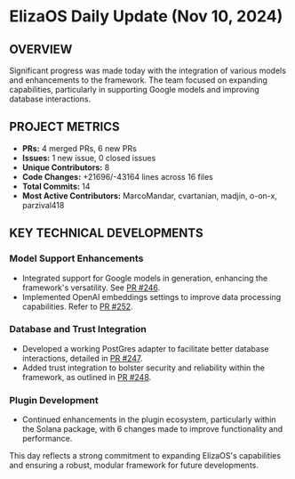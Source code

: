 # ElizaOS Daily Update (Nov 10, 2024)

## OVERVIEW 
Significant progress was made today with the integration of various models and enhancements to the framework. The team focused on expanding capabilities, particularly in supporting Google models and improving database interactions.

## PROJECT METRICS
- **PRs:** 4 merged PRs, 6 new PRs
- **Issues:** 1 new issue, 0 closed issues
- **Unique Contributors:** 8
- **Code Changes:** +21696/-43164 lines across 16 files
- **Total Commits:** 14
- **Most Active Contributors:** MarcoMandar, cvartanian, madjin, o-on-x, parzival418

## KEY TECHNICAL DEVELOPMENTS

### Model Support Enhancements
- Integrated support for Google models in generation, enhancing the framework's versatility. See [PR #246](https://github.com/elizaos/eliza/pull/246).
- Implemented OpenAI embeddings settings to improve data processing capabilities. Refer to [PR #252](https://github.com/elizaos/eliza/pull/252).

### Database and Trust Integration
- Developed a working PostGres adapter to facilitate better database interactions, detailed in [PR #247](https://github.com/elizaos/eliza/pull/247).
- Added trust integration to bolster security and reliability within the framework, as outlined in [PR #248](https://github.com/elizaos/eliza/pull/248).

### Plugin Development
- Continued enhancements in the plugin ecosystem, particularly within the Solana package, with 6 changes made to improve functionality and performance. 

This day reflects a strong commitment to expanding ElizaOS's capabilities and ensuring a robust, modular framework for future developments.